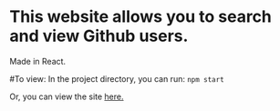 # This website allows you to search and view Github users.
Made in React.


#To view:
In the project directory, you can run:
`npm start`

Or, you can view the site [here.](https://philipshasha.github.io/GithubUserSearch/)
